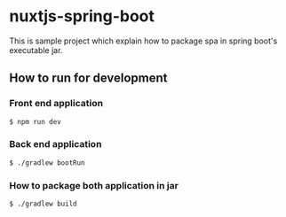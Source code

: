 # nuxtjs-spring-boot

This is sample project which explain how to package spa in spring boot's executable jar.
## How to run for development

### Front end application
```bash
$ npm run dev
```

### Back end application
```bash
$ ./gradlew bootRun
```

### How to package both application in jar
```bash
$ ./gradlew build
```
